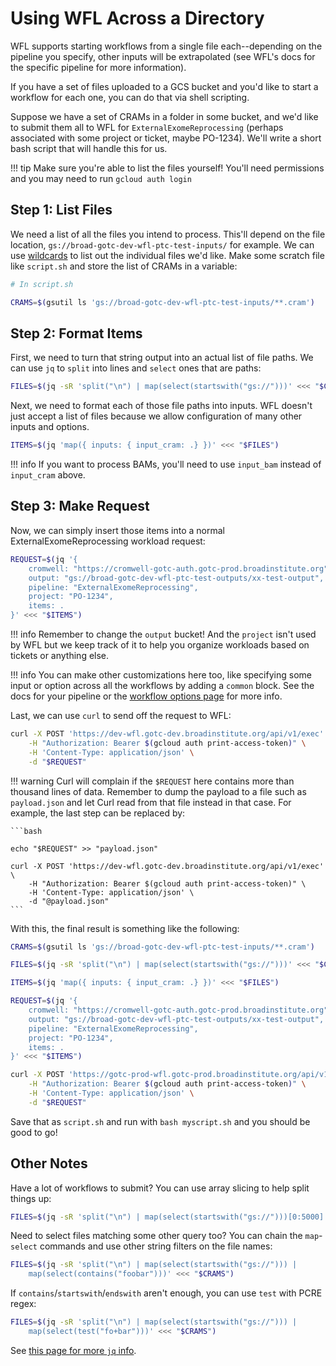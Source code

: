 # Using WFL Across a Directory

WFL supports starting workflows from a single file each--depending on the
pipeline you specify, other inputs will be extrapolated (see WFL's docs
for the specific pipeline for more information).

If you have a set of files uploaded to a GCS bucket and you'd like to start
a workflow for each one, you can do that via shell scripting.

Suppose we have a set of CRAMs in a folder in some bucket, and we'd like to
submit them all to WFL for `ExternalExomeReprocessing` (perhaps associated with
some project or ticket, maybe PO-1234). We'll write a short bash script that
will handle this for us.

!!! tip
    Make sure you're able to list the files yourself! You'll need permissions
    and you may need to run `gcloud auth login`

## Step 1: List Files

We need a list of all the files you intend to process. This'll depend on the
file location, `gs://broad-gotc-dev-wfl-ptc-test-inputs/` for example. We can
use [wildcards](https://cloud.google.com/storage/docs/gsutil/addlhelp/WildcardNames)
to list out the individual files we'd like. Make some scratch file like
`script.sh` and store the list of CRAMs in a variable:

```bash
# In script.sh

CRAMS=$(gsutil ls 'gs://broad-gotc-dev-wfl-ptc-test-inputs/**.cram')
```

## Step 2: Format Items

First, we need to turn that string output into an actual list of file paths.
We can use `jq` to `split` into lines and `select` ones that are paths:

```bash
FILES=$(jq -sR 'split("\n") | map(select(startswith("gs://")))' <<< "$CRAMS")
```

Next, we need to format each of those file paths into inputs. WFL doesn't just
accept a list of files because we allow configuration of many other inputs and
options.

```bash
ITEMS=$(jq 'map({ inputs: { input_cram: .} })' <<< "$FILES")
```

!!! info
    If you want to process BAMs, you'll need to use `input_bam` instead of
    `input_cram` above.

## Step 3: Make Request

Now, we can simply insert those items into a normal ExternalExomeReprocessing
workload request:

```bash
REQUEST=$(jq '{
    cromwell: "https://cromwell-gotc-auth.gotc-prod.broadinstitute.org",
    output: "gs://broad-gotc-dev-wfl-ptc-test-outputs/xx-test-output",
    pipeline: "ExternalExomeReprocessing",
    project: "PO-1234",
    items: .
}' <<< "$ITEMS")
```

!!! info
    Remember to change the `output` bucket! And the `project` isn't used by WFL
    but we keep track of it to help you organize workloads based on tickets
    or anything else.

!!! info
    You can make other customizations here too, like specifying some input or
    option across all the workflows by adding a `common` block. See the docs
    for your pipeline or the [workflow options page](../workflow-options/) for
    more info.

Last, we can use `curl` to send off the request to WFL:

```bash
curl -X POST 'https://dev-wfl.gotc-dev.broadinstitute.org/api/v1/exec' \
    -H "Authorization: Bearer $(gcloud auth print-access-token)" \
    -H 'Content-Type: application/json' \
    -d "$REQUEST"
```

!!! warning
    Curl will complain if the `$REQUEST` here contains more than thousand
    lines of data. Remember to dump the payload to a file such as
    `payload.json` and let Curl read from that file instead in that case.
    For example, the last step can be replaced by:

    ```bash

    echo "$REQUEST" >> "payload.json"

    curl -X POST 'https://dev-wfl.gotc-dev.broadinstitute.org/api/v1/exec' \
        -H "Authorization: Bearer $(gcloud auth print-access-token)" \
        -H 'Content-Type: application/json' \
        -d "@payload.json"
    ```

With this, the final result is something like the following:

```bash
CRAMS=$(gsutil ls 'gs://broad-gotc-dev-wfl-ptc-test-inputs/**.cram')

FILES=$(jq -sR 'split("\n") | map(select(startswith("gs://")))' <<< "$CRAMS")

ITEMS=$(jq 'map({ inputs: { input_cram: .} })' <<< "$FILES")

REQUEST=$(jq '{
    cromwell: "https://cromwell-gotc-auth.gotc-prod.broadinstitute.org",
    output: "gs://broad-gotc-dev-wfl-ptc-test-outputs/xx-test-output",
    pipeline: "ExternalExomeReprocessing",
    project: "PO-1234",
    items: .
}' <<< "$ITEMS")

curl -X POST 'https://gotc-prod-wfl.gotc-prod.broadinstitute.org/api/v1/exec' \
    -H "Authorization: Bearer $(gcloud auth print-access-token)" \
    -H 'Content-Type: application/json' \
    -d "$REQUEST"
```

Save that as `script.sh` and run with `bash myscript.sh` and you should be good
to go!

## Other Notes

Have a lot of workflows to submit? You can use array slicing to help split
things up:

```bash
FILES=$(jq -sR 'split("\n") | map(select(startswith("gs://")))[0:5000]' <<< "$CRAMS")
```

Need to select files matching some other query too? You can chain the
`map`-`select` commands and use other string filters on the file names:

```bash
FILES=$(jq -sR 'split("\n") | map(select(startswith("gs://"))) |
    map(select(contains("foobar")))' <<< "$CRAMS")
```

If `contains`/`startswith`/`endswith` aren't enough, you can use `test`
with PCRE regex:

```bash
FILES=$(jq -sR 'split("\n") | map(select(startswith("gs://"))) |
    map(select(test("fo+bar")))' <<< "$CRAMS")
```

See [this page for more `jq` info](https://stedolan.github.io/jq/manual/).
